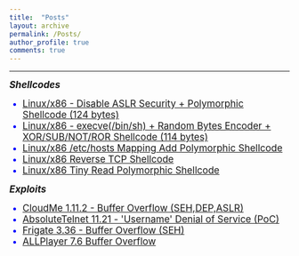 ```yaml
---
title:  "Posts"
layout: archive
permalink: /Posts/
author_profile: true
comments: true
---
```


------------

<p style="text-align:justify;">
<span style="font-family: Calibri (Body);font-size: 17px">
<b><i>Shellcodes</i></b> 
</span></p>

<ul>
  <li style="color:blue;font-size:17px"><a href="https://www.exploit-db.com/shellcodes/48592">Linux/x86 - Disable ASLR Security + Polymorphic Shellcode (124 bytes)</a></li>
  <li style="color:blue;font-size:17px"><a href="https://www.exploit-db.com/shellcodes/47890">Linux/x86 - execve(/bin/sh) + Random Bytes Encoder + XOR/SUB/NOT/ROR Shellcode (114 bytes)</a></li>
  <li style="color:blue;font-size:17px"><a href="https://packetstormsecurity.com/files/178076/Linux-x86-etc-hosts-Mapping-Add-Polymorphic-Shellcode.html">Linux/x86 /etc/hosts Mapping Add Polymorphic Shellcode</a></li>
  <li style="color:blue;font-size:17px"><a href="https://packetstormsecurity.com/files/178963/Linux-x86-Reverse-TCP-Shellcode.html">Linux/x86 Reverse TCP Shellcode</a></li>
   <li style="color:blue;font-size:17px"><a href="https://packetstormsecurity.com/files/177990/Linux-x86-Tiny-Read-Polymorphic-Shellcode.html">Linux/x86 Tiny Read Polymorphic Shellcode</a></li>
</ul>

<p style="text-align:justify;">
<span style="font-family: Calibri (Body);font-size: 17px">
<b><i>Exploits</i></b>
</span></p>

<ul>
  <li style="color:blue;font-size:17px"><a href="https://www.exploit-db.com/exploits/48499">CloudMe 1.11.2 - Buffer Overflow (SEH,DEP,ASLR)</a></li>
  <li style="color:blue;font-size:17px"><a href="https://www.exploit-db.com/exploits/48493">AbsoluteTelnet 11.21 - 'Username' Denial of Service (PoC)</a></li>
  <li style="color:blue;font-size:17px"><a href="https://www.exploit-db.com/exploits/48417">Frigate 3.36 - Buffer Overflow (SEH)</a></li>
  <li style="color:blue;font-size:17px"><a href="https://packetstormsecurity.com/files/177285/ALLPlayer-7.6-Buffer-Overflow.html">ALLPlayer 7.6 Buffer Overflow</a></li>
</ul>

